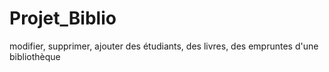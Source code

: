 # Projet_Biblio
modifier, supprimer, ajouter des étudiants, des livres, des empruntes d'une bibliothèque 
